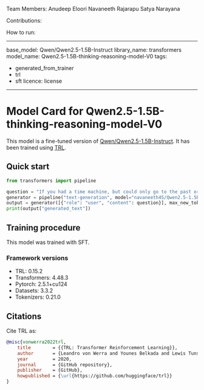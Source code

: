 Team Members:
Anudeep Eloori
Navaneeth Rajarapu
Satya Narayana

Contributions:


How to run:






---
base_model: Qwen/Qwen2.5-1.5B-Instruct
library_name: transformers
model_name: Qwen2.5-1.5B-thinking-reasoning-model-V0
tags:
- generated_from_trainer
- trl
- sft
licence: license
---

# Model Card for Qwen2.5-1.5B-thinking-reasoning-model-V0

This model is a fine-tuned version of [Qwen/Qwen2.5-1.5B-Instruct](https://huggingface.co/Qwen/Qwen2.5-1.5B-Instruct).
It has been trained using [TRL](https://github.com/huggingface/trl).

## Quick start

```python
from transformers import pipeline

question = "If you had a time machine, but could only go to the past or the future once and never return, which would you choose and why?"
generator = pipeline("text-generation", model="navaneeth45/Qwen2.5-1.5B-thinking-reasoning-model-V0", device="cuda")
output = generator([{"role": "user", "content": question}], max_new_tokens=128, return_full_text=False)[0]
print(output["generated_text"])
```

## Training procedure

 


This model was trained with SFT.

### Framework versions

- TRL: 0.15.2
- Transformers: 4.48.3
- Pytorch: 2.5.1+cu124
- Datasets: 3.3.2
- Tokenizers: 0.21.0

## Citations



Cite TRL as:
    
```bibtex
@misc{vonwerra2022trl,
	title        = {{TRL: Transformer Reinforcement Learning}},
	author       = {Leandro von Werra and Younes Belkada and Lewis Tunstall and Edward Beeching and Tristan Thrush and Nathan Lambert and Shengyi Huang and Kashif Rasul and Quentin Gallouédec},
	year         = 2020,
	journal      = {GitHub repository},
	publisher    = {GitHub},
	howpublished = {\url{https://github.com/huggingface/trl}}
}
```
